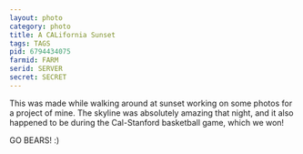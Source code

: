 ```yaml
---
layout: photo
category: photo
title: A CALifornia Sunset
tags: TAGS
pid: 6794434075
farmid: FARM
serid: SERVER
secret: SECRET
---
```


This was made while walking around at sunset working on some photos for a project of mine. The skyline was absolutely amazing that night, and it also happened to be during the Cal-Stanford basketball game, which we won!

GO BEARS! :)
